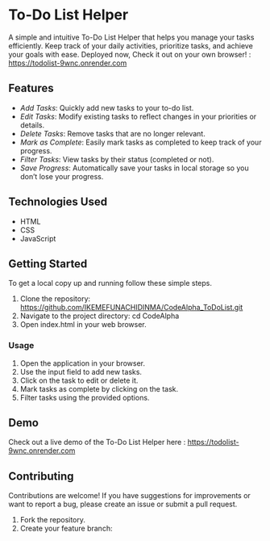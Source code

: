 # To-Do List Helper
A simple and intuitive To-Do List Helper that helps you manage your tasks efficiently. Keep track of your daily activities, prioritize tasks, and achieve your goals with ease.
Deployed now, Check it out on your own browser! : https://todolist-9wnc.onrender.com

## Features
- *Add Tasks*: Quickly add new tasks to your to-do list.
- *Edit Tasks*: Modify existing tasks to reflect changes in your priorities or details.
- *Delete Tasks*: Remove tasks that are no longer relevant.
- *Mark as Complete*: Easily mark tasks as completed to keep track of your progress.
- *Filter Tasks*: View tasks by their status (completed or not).
- *Save Progress*: Automatically save your tasks in local storage so you don’t lose your progress.

## Technologies Used
- HTML
- CSS
- JavaScript

## Getting Started
To get a local copy up and running follow these simple steps.
1. Clone the repository: https://github.com/IKEMEFUNACHIDINMA/CodeAlpha_ToDoList.git
2.  Navigate to the project directory:
    cd CodeAlpha
3. Open index.html in your web browser.

### Usage
1. Open the application in your browser.
2. Use the input field to add new tasks.
3. Click on the task to edit or delete it.
4. Mark tasks as complete by clicking on the task.
5. Filter tasks using the provided options.

## Demo
Check out a live demo of the To-Do List Helper here : https://todolist-9wnc.onrender.com

## Contributing
Contributions are welcome! If you have suggestions for improvements or want to report a bug, please create an issue or submit a pull request.

1. Fork the repository.
2. Create your feature branch:
   

